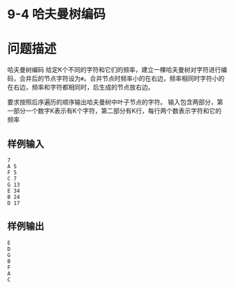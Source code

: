 # 9-4 哈夫曼树编码

# 问题描述

哈夫曼树编码
给定K个不同的字符和它们的频率，建立一棵哈夫曼树对字符进行编码，合并后的节点字符设为`#`。合并节点时频率小的在右边，频率相同时字符小的在右边，频率和字符都相同时，后生成的节点放右边。

要求按照后序遍历的顺序输出哈夫曼树中叶子节点的字符。
输入包含两部分，第一部分一个数字K表示有K个字符，第二部分有K行，每行两个数表示字符和它的频率</br>

## 样例输入</br>

```
7
A 5
F 5
C 7
G 13
E 34
B 24
D 17
```

## 样例输出

```
E
D
G
B
F
A
C
```

